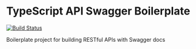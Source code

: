 # TypeScript API Swagger Boilerplate
[![Build Status](https://travis-ci.org/anttiviljami/typescript-api-swagger-boilerplate.svg?branch=master)](https://travis-ci.org/anttiviljami/typescript-api-swagger-boilerplate)

Boilerplate project for building RESTful APIs with Swagger docs
